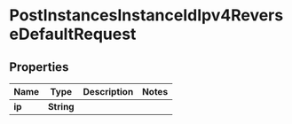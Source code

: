 

# PostInstancesInstanceIdIpv4ReverseDefaultRequest


## Properties

| Name | Type | Description | Notes |
|------------ | ------------- | ------------- | -------------|
|**ip** | **String** |  |  |



